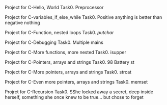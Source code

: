 Project for C-Hello, World
Task0. Preprocessor

Project for C-variables_if_else_while
Task0. Positive anything is better than negative nothing 

Project for C-Function, nested loops
Task0. _putchar_

Project for C-Debugging
Task0. Multiple mains

Project for C-More functions, more nested
Task0. isupper

Project for C-Pointers, arrays and strings
Task0. 98 Battery st

Project for C-More pointers, arrays and strings
Task0. strcat

Project for C-Even more pointers, arrays and strings
Task0. memset

Projrct for C-Recursion
Task0. SShe locked away a secret, deep inside herself, something she once knew to be true... but chose to forget 
